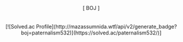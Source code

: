 
<center>[ BOJ ]</center><br><br>
<center>[![Solved.ac Profile](http://mazassumnida.wtf/api/v2/generate_badge?boj=paternalism532)](https://solved.ac/paternalism532/)]</center>

